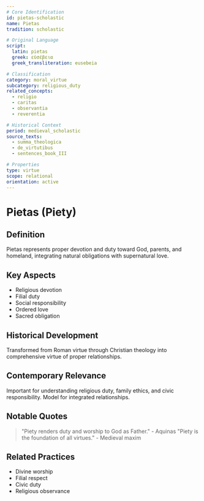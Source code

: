 ```yaml
---
# Core Identification
id: pietas-scholastic
name: Pietas
tradition: scholastic

# Original Language
script:
  latin: pietas
  greek: εὐσέβεια
  greek_transliteration: eusebeia

# Classification
category: moral_virtue
subcategory: religious_duty
related_concepts:
  - religio
  - caritas
  - observantia
  - reverentia

# Historical Context
period: medieval_scholastic
source_texts:
  - summa_theologica
  - de_virtutibus
  - sentences_book_III

# Properties
type: virtue
scope: relational
orientation: active
---
```


# Pietas (Piety)

## Definition
Pietas represents proper devotion and duty toward God, parents, and homeland, integrating natural obligations with supernatural love.

## Key Aspects
- Religious devotion
- Filial duty
- Social responsibility
- Ordered love
- Sacred obligation

## Historical Development
Transformed from Roman virtue through Christian theology into comprehensive virtue of proper relationships.

## Contemporary Relevance
Important for understanding religious duty, family ethics, and civic responsibility. Model for integrated relationships.

## Notable Quotes
> "Piety renders duty and worship to God as Father." - Aquinas
> "Piety is the foundation of all virtues." - Medieval maxim

## Related Practices
- Divine worship
- Filial respect
- Civic duty
- Religious observance